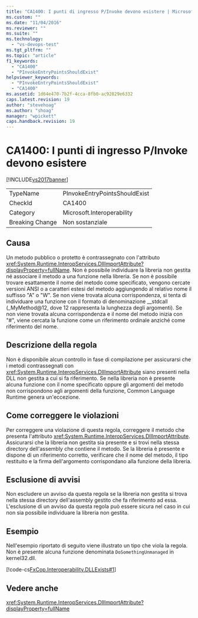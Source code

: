 ```yaml
---
title: "CA1400: I punti di ingresso P/Invoke devono esistere | Microsoft Docs"
ms.custom: ""
ms.date: "11/04/2016"
ms.reviewer: ""
ms.suite: ""
ms.technology: 
  - "vs-devops-test"
ms.tgt_pltfrm: ""
ms.topic: "article"
f1_keywords: 
  - "CA1400"
  - "PInvokeEntryPointsShouldExist"
helpviewer_keywords: 
  - "PInvokeEntryPointsShouldExist"
  - "CA1400"
ms.assetid: 1d64e470-7b2f-4cca-8fb0-ac92829e6332
caps.latest.revision: 19
author: "stevehoag"
ms.author: "shoag"
manager: "wpickett"
caps.handback.revision: 19
---
```

# CA1400: I punti di ingresso P/Invoke devono esistere
[!INCLUDE[vs2017banner](../code-quality/includes/vs2017banner.md)]

|||  
|-|-|  
|TypeName|PInvokeEntryPointsShouldExist|  
|CheckId|CA1400|  
|Category|Microsoft.Interoperability|  
|Breaking Change|Non sostanziale|  
  
## Causa  
 Un metodo pubblico o protetto è contrassegnato con l'attributo <xref:System.Runtime.InteropServices.DllImportAttribute?displayProperty=fullName>.  Non è possibile individuare la libreria non gestita né associare il metodo a una funzione nella libreria.  Se non è possibile trovare esattamente il nome del metodo come specificato, vengono cercate versioni ANSI o a caratteri estesi del metodo aggiungendo al relativo nome il suffisso "A" o "W".  Se non viene trovata alcuna corrispondenza, si tenta di individuare una funzione con il formato di denominazione \_\_stdcall \(\_MyMethod@12, dove 12 rappresenta la lunghezza degli argomenti\).  Se non viene trovata alcuna corrispondenza e il nome del metodo inizia con "\#", viene cercata la funzione come un riferimento ordinale anziché come riferimento del nome.  
  
## Descrizione della regola  
 Non è disponibile alcun controllo in fase di compilazione per assicurarsi che i metodi contrassegnati con <xref:System.Runtime.InteropServices.DllImportAttribute> siano presenti nella DLL non gestita a cui si fa riferimento.  Se nella libreria non è presente alcuna funzione con il nome specificato oppure gli argomenti del metodo non corrispondono agli argomenti della funzione, Common Language Runtime genera un'eccezione.  
  
## Come correggere le violazioni  
 Per correggere una violazione di questa regola, correggere il metodo che presenta l'attributo <xref:System.Runtime.InteropServices.DllImportAttribute>.  Assicurarsi che la libreria non gestita sia presente e si trovi nella stessa directory dell'assembly che contiene il metodo.  Se la libreria è presente e dispone di un riferimento corretto, verificare che il nome del metodo, il tipo restituito e la firma dell'argomento corrispondano alla funzione della libreria.  
  
## Esclusione di avvisi  
 Non escludere un avviso da questa regola se la libreria non gestita si trova nella stessa directory dell'assembly gestito che fa riferimento ad essa.  L'esclusione di un avviso da questa regola può essere sicura nel caso in cui non sia possibile individuare la libreria non gestita.  
  
## Esempio  
 Nell'esempio riportato di seguito viene illustrato un tipo che viola la regola.  Non è presente alcuna funzione denominata `DoSomethingUnmanaged` in kernel32.dll.  
  
 [!code-cs[FxCop.Interoperability.DLLExists#1](../code-quality/codesnippet/CSharp/ca1400-p-invoke-entry-points-should-exist_1.cs)]  
  
## Vedere anche  
 <xref:System.Runtime.InteropServices.DllImportAttribute?displayProperty=fullName>